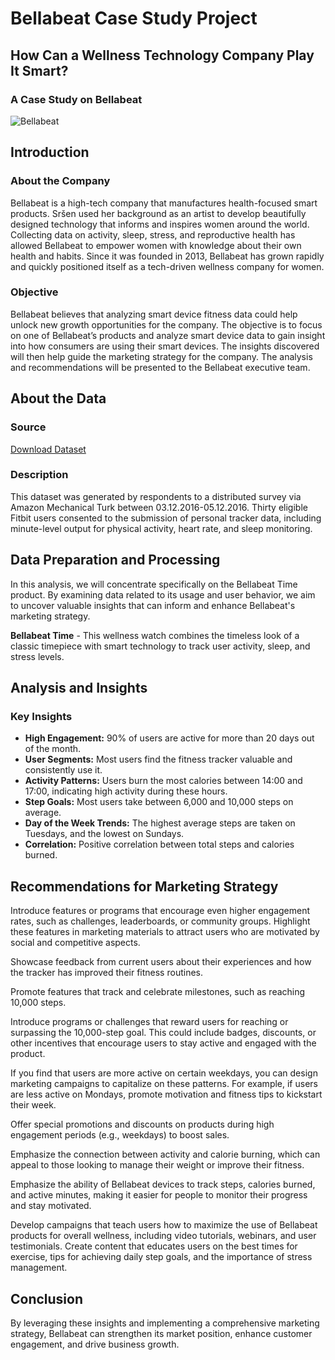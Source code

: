 # Bellabeat Case Study Project

## How Can a Wellness Technology Company Play It Smart?

### A Case Study on Bellabeat

![Bellabeat](https://th.bing.com/th/id/OIP.fqi1NpuQV7Wv1CHbmMFERgAAAA?rs=1&pid=ImgDetMain)

## Introduction

### About the Company
Bellabeat is a high-tech company that manufactures health-focused smart products. Sršen used her background as an artist to develop beautifully designed technology that informs and inspires women around the world. Collecting data on activity, sleep, stress, and reproductive health has allowed Bellabeat to empower women with knowledge about their own health and habits. Since it was founded in 2013, Bellabeat has grown rapidly and quickly positioned itself as a tech-driven wellness company for women.

### Objective
Bellabeat believes that analyzing smart device fitness data could help unlock new growth opportunities for the company. The objective is to focus on one of Bellabeat’s products and analyze smart device data to gain insight into how consumers are using their smart devices. The insights discovered will then help guide the marketing strategy for the company. The analysis and recommendations will be presented to the Bellabeat executive team.

## About the Data

### Source
[Download Dataset](https://www.kaggle.com/datasets/arashnic/fitbit)

### Description
This dataset was generated by respondents to a distributed survey via Amazon Mechanical Turk between 03.12.2016-05.12.2016. Thirty eligible Fitbit users consented to the submission of personal tracker data, including minute-level output for physical activity, heart rate, and sleep monitoring.

## Data Preparation and Processing
In this analysis, we will concentrate specifically on the Bellabeat Time product. By examining data related to its usage and user behavior, we aim to uncover valuable insights that can inform and enhance Bellabeat's marketing strategy.

**Bellabeat Time** - This wellness watch combines the timeless look of a classic timepiece with smart technology to track user activity, sleep, and stress levels.

## Analysis and Insights

### Key Insights
- **High Engagement:** 90% of users are active for more than 20 days out of the month.
- **User Segments:** Most users find the fitness tracker valuable and consistently use it.
- **Activity Patterns:** Users burn the most calories between 14:00 and 17:00, indicating high activity during these hours.
- **Step Goals:** Most users take between 6,000 and 10,000 steps on average.
- **Day of the Week Trends:** The highest average steps are taken on Tuesdays, and the lowest on Sundays.
- **Correlation:** Positive correlation between total steps and calories burned.

## Recommendations for Marketing Strategy

Introduce features or programs that encourage even higher engagement rates, such as challenges, leaderboards, or community groups. Highlight these features in marketing materials to attract users who are motivated by social and competitive aspects.

Showcase feedback from current users about their experiences and how the tracker has improved their fitness routines. 

Promote features that track and celebrate milestones, such as reaching 10,000 steps.

Introduce programs or challenges that reward users for reaching or surpassing the 10,000-step goal. This could include badges, discounts, or other incentives that encourage users to stay active and engaged with the product.

If you find that users are more active on certain weekdays, you can design marketing campaigns to capitalize on these patterns. For example, if users are less active on Mondays, promote motivation and fitness tips to kickstart their week.

Offer special promotions and discounts on products during high engagement periods (e.g., weekdays) to boost sales.

Emphasize the connection between activity and calorie burning, which can appeal to those looking to manage their weight or improve their fitness.

Emphasize the ability of Bellabeat devices to track steps, calories burned, and active minutes, making it easier for people to monitor their progress and stay motivated.

Develop campaigns that teach users how to maximize the use of Bellabeat products for overall wellness, including video tutorials, webinars, and user testimonials.
Create content that educates users on the best times for exercise, tips for achieving daily step goals, and the importance of stress management.



## Conclusion
By leveraging these insights and implementing a comprehensive marketing strategy, Bellabeat can strengthen its market position, enhance customer engagement, and drive business growth.
